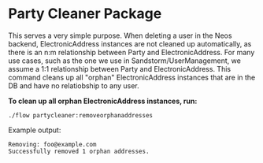 # Party Cleaner Package
This serves a very simple purpose. When deleting a user in the Neos backend, ElectronicAddress instances are not cleaned up automatically, as
there is an n:m relationship between Party and ElectronicAddress. For many use cases, such as the one we
use in Sandstorm/UserManagement, we assume a 1:1 relationship between Party and ElectronicAddress.
This command cleans up all "orphan" ElectronicAddress instances that are in the DB and have no relatiobship
to any user.

**To clean up all orphan ElectronicAddress instances, run:**

`./flow partycleaner:removeorphanaddresses`

Example output:
```
Removing: foo@example.com
Successfully removed 1 orphan addresses.
```
